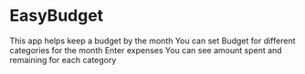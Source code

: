 # EasyBudget
This app helps keep a budget by the month
You can set Budget for different categories for the month
Enter expenses 
You can see amount spent and remaining for each category
